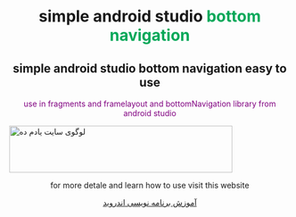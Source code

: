<h1 style="text-align: center;">simple android studio <span style="color: #00a859;"><strong>bottom navigation</strong></span></h1>
<h2 style="text-align: center;">simple android studio bottom navigation easy to use</h2>
<p style="text-align: center;"><span style="color: #800080;">use in fragments and framelayout and bottomNavigation library from android studio</span></p>
<p style="text-align: center;"></p>
<p style="text-align: center;"></p>
<img class="size-full wp-image-267 aligncenter" src="https://yadamde.com/wp-content/uploads/2019/09/لوگوی-سایت-یادم-ده.png" alt="لوگوی سایت یادم ده" width="400" height="84" />
<p style="text-align: center;">for more detale and learn how to use visit this website</p>
<p style="text-align: center;"><a href="https://yadamde.com">آموزش برنامه نویسی اندروید</a></p>
<p style="text-align: center;"></p>
<p style="text-align: center;"></p>
